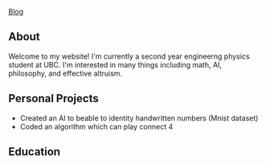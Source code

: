 [Blog](https://hudsonnock.github.io/Blog)

## About

Welcome to my website! I'm currently a second year engineerng physics student at UBC. I'm interested in many things including math, AI, philosophy, and effective altruism.

## Personal Projects

- Created an AI to beable to identity handwritten numbers (Mnist dataset)
- Coded an algorithm which can play connect 4

## Education

